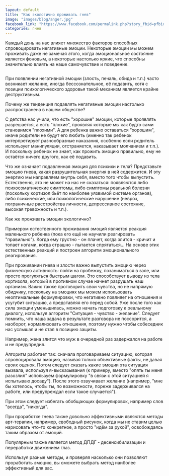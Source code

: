 ```yaml
---
layout: default
title: "Как экологично проживать гнев"
image: "images/blog/anger.jpg"
facebook_link: "https://www.facebook.com/permalink.php?story_fbid=pfbid02vzYwsCHgWex7nt8ifGpNNEmcBj9y7yy8sVqgkEezfZB38CUrjH6XdDeEiACrdtHul&id=100090928022478"
categories: гнев
---
```


Каждый день на нас влияет множество факторов способных спровоцировать негативные эмоции. Некоторые эмоции мы можем проживать даже не замечая этого, когда эмоциональное состояние является фоновым, а некоторые настолько яркие, что способны значительно влиять на наше самочувствие и поведение.

<!--more-->

<img src="{{ page.image }}" alt="" class="img-fluid">

При появлении негативной эмоции (злость, печаль, обида и т.п.) часто возникает желание, иногда бессознательное, её подавить, хотя с позиции психологического здоровья такой механизм является крайне деструктивным.

Почему же тенденция подавлять негативные эмоции настолько распространена в нашем обществе?

С детства нас учили, что есть "хорошие" эмоции, которые проявлять разрешается, а есть "плохие", проявляя которые мы как будто сами становимся "плохими". А для ребенка важно оставаться "хорошим", иначе родители не будут его любить (именно так ребенок интерпретирует разнообразные наказания, особенно если родитель использует манипуляции, отстраняется, наказывает молчанием и т.п.). И поскольку ребенок не знает, как прожить эмоцию правильно, ему не остаётся ничего другого, как её подавить.

Что же означает подавленная эмоция для психики и тела? Представьте эмоцию гнева, какая разрушительная энергия в ней содержится. И эту энергию мы направляем внутрь себя, вместо того чтобы выпустить. Естественно, это не может на нас не сказаться: появляются либо психосоматические симптомы, либо симптомы реальной болезни (поскольку кортизол бьёт по наиболее уязвимой системе органов), либо психические, или психологические нарушение (невроз, пограничные расстройства личности, депрессивное состояние, высокая тревожность и т.п.).

Как же проживать эмоции экологично?

Примером естественного проживания эмоций является реакция маленького ребенка (пока его ещё не научили реагировать "правильно"). Когда ему грустно - он плачет, когда злится - кричит и топает ногами, когда страшно - пытается спрятаться... На основе этих естественных реакций и построен алгоритм эмоционального реагирования.

При проживании гнева и злости важно выпустить эмоцию через физическую активность: пойти на пробежку, позаниматься в зале, или просто прогуляться быстрым шагом. Это способствует выводу из тела кортизола, который в противном случае начнет разрушать наш организм. Важно также проговорить свои чувства, но не напрямую обидчику, поскольку на эмоциях мы можем использовать неоптимальные формулировки, что негативно повлияет на отношения и усугубит ситуацию, а представляя его перед собой. Уже после того как сила эмоции уменьшилась, можно начать подготовку к реальному диалогу, используя алгоритм "Ситуация - чувство - желание". Следует помнить, что наша задача в результате разговора не поссорится, а наоборот, нормализовать отношения, поэтому нужно чтобы собеседник нас услышал и не стал в позицию защиты.

Например, жена злится что муж в очередной раз задержался на работе и не предупредил.

Алгоритм работает так: сначала проговариваем ситуацию, которая спровоцировала эмоцию, называя только объективные факты, не давая своих оценок. Потом следует сказать какие эмоции эта ситуация вызвала, используя я-высказывания (к примеру, вместо "опять ты меня разозлил" используем формулировку "в связи с этой ситуацией я испытываю досаду"). После этого озвучивает желание (например, "мне бы хотелось, чтобы ты, по возможности, пореже задерживался на работе, или предупреждал если такое случается").

При этом следует избегать обобщающих формулировок, например слов "всегда", "никогда".

При проработке гнева также довольно эффективными являются методы арт-терапии, например, свободный рисунок, когда мы не ставим целью нарисовать что-то конкретное, а просто "идём за рукой", освобождаясь таким образом от эмоций.

Популярным также является метод ДПДГ - десенсибилизации и переработки движением глаз.

Используя разные методы, и проверяя насколько они позволяют проработать эмоцию, вы сможете выбрать метод наиболее эффективный для вас.